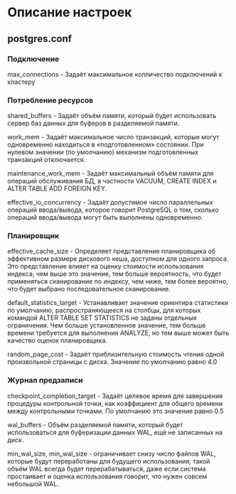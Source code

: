 # Описание настроек 

## **postgres.conf**

### Подключение 
max_connections - Задаёт максимальное колличество подключений к кластеру


### Потребление ресурсов
shared_buffers  - Задаёт объём памяти, который будет использовать сервер баз данных для буферов в разделяемой памяти. 

work_mem - Задаёт максимальное число транзакций, которые могут одновременно находиться в «подготовленном» состоянии. При нулевом значении (по умолчанию) механизм подготовленных транзакций отключается. 

maintenance_work_mem - Задаёт максимальный объём памяти для операций обслуживания БД, в частности VACUUM, CREATE INDEX и ALTER TABLE ADD FOREIGN KEY.

effective_io_concurrency - Задаёт допустимое число параллельных операций ввода/вывода, которое говорит PostgreSQL о том, сколько операций ввода/вывода могут быть выполнены одновременно.

### Планировщик
effective_cache_size  - Определяет представление планировщика об эффективном размере дискового кеша, доступном для одного запроса. Это представление влияет на оценку стоимости использования индекса; чем выше это значение, тем больше вероятность, что будет применяться сканирование по индексу, чем ниже, тем более вероятно, что будет выбрано последовательное сканирование.

default_statistics_target -  Устанавливает значение ориентира статистики по умолчанию, распространяющееся на столбцы, для которых командой ALTER TABLE SET STATISTICS не заданы отдельные ограничения. Чем больше установленное значение, тем больше времени требуется для выполнения ANALYZE, но тем выше может быть качество оценок планировщика.

random_page_cost - Задаёт приблизительную стоимость чтения одной произвольной страницы с диска. Значение по умолчанию равно 4.0


### Журнал предзаписи
checkpoint_completion_target - Задаёт целевое время для завершения процедуры контрольной точки, как коэффициент для общего времени между контрольными точками. По умолчанию это значение равно 0.5

wal_buffers  - Объём разделяемой памяти, который будет использоваться для буферизации данных WAL, ещё не записанных на диск. 

min_wal_size, min_wal_size - ограничивает снизу число файлов WAL, которые будут переработаны для будущего использования; такой объём WAL всегда будет перерабатываться, даже если система простаивает и оценка использования говорит, что нужен совсем небольшой WAL.